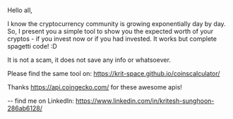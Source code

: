 Hello all, 

I know the cryptocurrency community is growing exponentially day by day. So, I present you a simple tool to show you the expected worth of your cryptos - if you invest now or if you had invested. It works but complete spagetti code! :D

It is not a scam, it does not save any info or whatsoever.

Please find the same tool on:
https://krit-space.github.io/coinscalculator/

Thanks https://api.coingecko.com/ for these awesome apis!

--
find me on LinkedIn: https://www.linkedin.com/in/kritesh-sunghoon-286ab6128/
